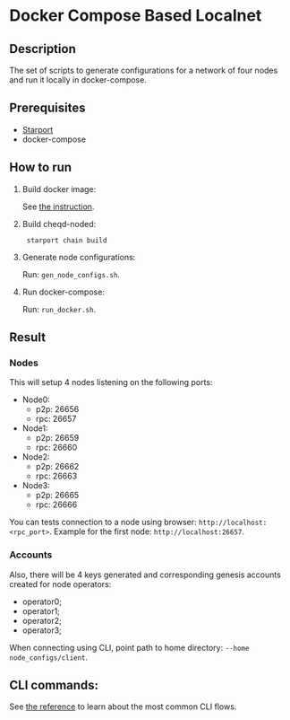 # Docker Compose Based Localnet

## Description

The set of scripts to generate configurations for a network of four nodes and run it locally in docker-compose.

## Prerequisites

* [Starport](https://docs.starport.network/guide/install.html) 
* docker-compose

## How to run

1. Build docker image:

   See [the instruction](../../docs/build-and-networks/build-and-networks.md).

2. Build cheqd-noded:

   ```text
    starport chain build
   ```

3. Generate node configurations:

   Run: `gen_node_configs.sh`.

4. Run docker-compose:

   Run: `run_docker.sh`.

## Result

### Nodes

This will setup 4 nodes listening on the following ports:

* Node0:
  * p2p: 26656
  * rpc: 26657
* Node1:
  * p2p: 26659
  * rpc: 26660
* Node2:
  * p2p: 26662
  * rpc: 26663
* Node3:
  * p2p: 26665
  * rpc: 26666

You can tests connection to a node using browser: `http://localhost:<rpc_port>`. Example for the first node: `http://localhost:26657`.

### Accounts

Also, there will be 4 keys generated and corresponding genesis accounts created for node operators:

* operator0;
* operator1;
* operator2;
* operator3;

When connecting using CLI, point path to home directory: `--home node_configs/client`.

## CLI commands:

See [the reference](../../docs/cheqd-cli/README.md) to learn about the most common CLI flows.


